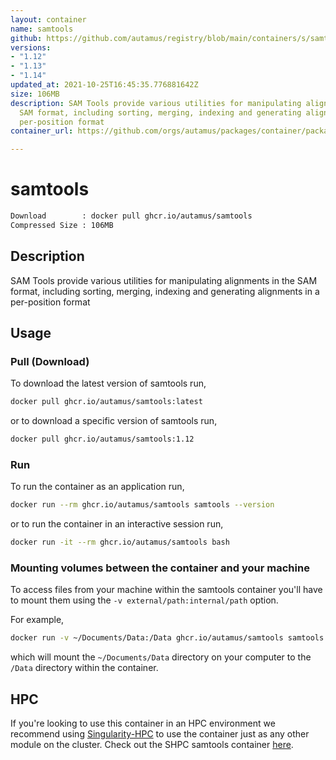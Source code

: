 ```yaml
---
layout: container
name: samtools
github: https://github.com/autamus/registry/blob/main/containers/s/samtools/spack.yaml
versions:
- "1.12"
- "1.13"
- "1.14"
updated_at: 2021-10-25T16:45:35.776881642Z
size: 106MB
description: SAM Tools provide various utilities for manipulating alignments in the
  SAM format, including sorting, merging, indexing and generating alignments in a
  per-position format
container_url: https://github.com/orgs/autamus/packages/container/package/samtools

---
```

# samtools
```bash 
Download        : docker pull ghcr.io/autamus/samtools
Compressed Size : 106MB
```

## Description
SAM Tools provide various utilities for manipulating alignments in the SAM format, including sorting, merging, indexing and generating alignments in a per-position format

## Usage
### Pull (Download)
To download the latest version of samtools run,

```bash
docker pull ghcr.io/autamus/samtools:latest
```

or to download a specific version of samtools run,

```bash
docker pull ghcr.io/autamus/samtools:1.12
```
### Run
To run the container as an application run,
```bash
docker run --rm ghcr.io/autamus/samtools samtools --version
```

or to run the container in an interactive session run,
```bash
docker run -it --rm ghcr.io/autamus/samtools bash
```

### Mounting volumes between the container and your machine
To access files from your machine within the samtools container you'll have to mount them using the `-v external/path:internal/path` option.

For example,
```bash
docker run -v ~/Documents/Data:/Data ghcr.io/autamus/samtools samtools /Data/myData.csv
```
which will mount the `~/Documents/Data` directory on your computer to the `/Data` directory within the container.

## HPC
If you're looking to use this container in an HPC environment we recommend using [Singularity-HPC](https://singularity-hpc.readthedocs.io) to use the container just as any other module on the cluster. Check out the SHPC samtools container [here](https://singularityhub.github.io/singularity-hpc/r/ghcr.io-autamus-samtools/).